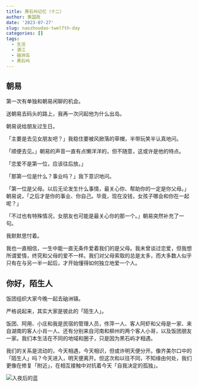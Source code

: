 ```yaml
---
title: 黑石屿记忆（十二）
author: 黄国政
date: '2023-07-27'
slug: naozhoudao-twelfth-day
categories: []
tags:
  - 生活
  - 湛江
  - 硇洲岛
  - 黑石屿
---
```


<!--more-->

## 朝易

第一次有单独和朝易闲聊的机会。

送朝易去码头的路上，我再一次问起他为什么出岛。

朝易说给朋友过生日。

「主要是去见女朋友吧？」我稳住要被风掀落的草帽，半带玩笑半认真地问。

「顺便去见。」朝易的声音一直有点懒洋洋的，但不随意，这或许是他的特点。

「恋爱不是第一位，应该往后放。」

「那第一位是什么？事业吗？」我下意识地问。

「第一位是父母。以后无论发生什么事情，最关心你、帮助你的一定是你父母。」朝易说，「之后才是你的事业、你自己。毕竟，现在没钱，女孩子哪会和你在一起呢？」

「不过也有特殊情况，女朋友也可能是最关心你的那一个。」朝易突然补充了一句。

我默默思忖着。

我也一直相信，一生中能一直无条件爱着我们的是父母。我未曾谈过恋爱，但我想所谓爱情，终究和父母的爱不一样。我们对父母索取的总是太多，而大多数人似乎只有在与另一半一起后，才开始懂得如何独立地爱一个人。

## 你好，陌生人

饭团组织大家今晚一起去硇洲镇。

严格说起来，其实大家是彼此的「陌生人」。

饭团、阿用、小庄和我是民宿的管理人员，佟萍一人、客人阿虾和父母是一家、来自湖南的客人小肖一人、还有分别来自河南和柳州的两个客人小哥，以及饭团朋友一家。我们本生活在不同的地域和圈子，只是因为黑石屿才相遇。 

我们的关系是流动的，今天相遇，今天相识，但或许明天便分开。像齐美尔口中的「陌生人」吗？今天进入，明天便离开。但这次和以往不同，不知缘由何处，我们更像在修复「附近」，在相互接触中对抗着今天「自我决定的孤独」。

![入夜后的蓝](https://cdn.jsdelivr.net/gh/residualsun1/blog-static/images/2023/07/07-27-blue-night.jpg)